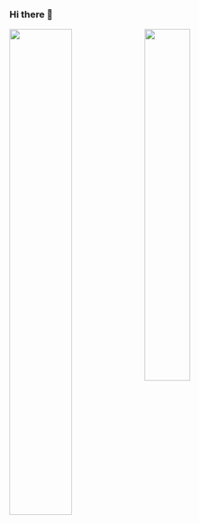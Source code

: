 ### Hi there 👋
<!-- <img width="800" src="https://github-profile-trophy.vercel.app/?username=gesoges0" /> -->
<!-- <img width="800" src="./profile-3d-contrib/profile-season-animate.svg"> -->

<div>
  <img width="47%" align="left" src="https://github-readme-stats.vercel.app/api?username=gesoges0&count_private=true&include_all_commits=true" />
  <img width="40%" src="https://github-readme-stats.vercel.app/api/top-langs/?username=gesoges0&layout=compact&hide=jupyter%20notebook,css" />
</div>

